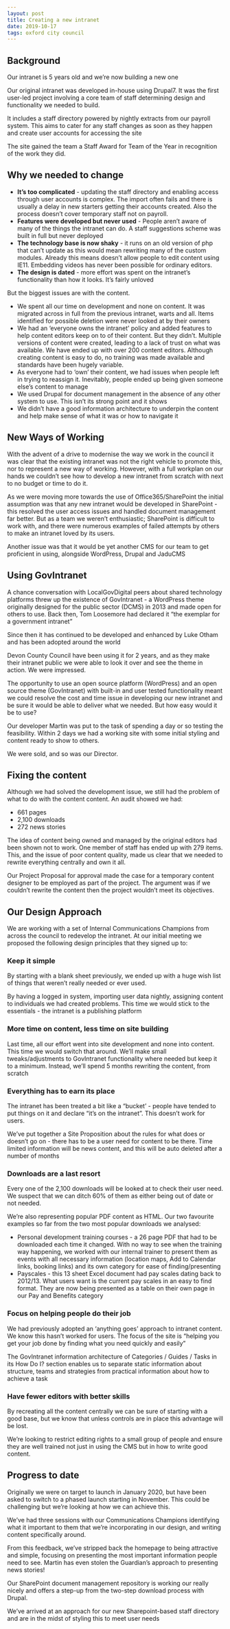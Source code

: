 ```yaml
---
layout: post
title: Creating a new intranet
date: 2019-10-17
tags: oxford city council
---
```


## Background
Our intranet is 5 years old and we’re now building a new one

Our original intranet was developed in-house using Drupal7. It was the first user-led project involving a core team of staff determining design and functionality we needed to build.

It includes a staff directory powered by nightly extracts from our payroll system. This aims to cater for any staff changes as soon as they happen and create user accounts for accessing the site

The site gained the team a Staff Award for Team of the Year in recognition of the work they did.

## Why we needed to change
- **It’s too complicated** - updating the staff directory and enabling access through user accounts is complex. The import often fails and there is usually a delay in new starters getting their accounts created. Also the process doesn’t cover temporary staff not on payroll.
- **Features were developed but never used** - People aren’t aware of many of the things the intranet can do. A staff suggestions scheme was built in full but never deployed
- **The technology base is now shaky** - it runs on an old version of php that can’t update as this would mean rewriting many of the custom modules. Already this means doesn’t allow people to edit content using IE11. Embedding videos has never been possible for ordinary editors.
- **The design is dated** - more effort was spent on the intranet’s functionality than how it looks. It’s fairly unloved
  
But the biggest issues are with the content.

- We spent all our time on development and none on content. It was migrated across in full from the previous intranet, warts and all. Items identified for possible deletion were never looked at by their owners
- We had an ‘everyone owns the intranet’ policy and added features to help content editors keep on to of their content. But they didn’t. Multiple versions of content were created, leading to a lack of trust on what was available. We have ended up with over 200 content editors. Although creating content is easy to do, no training was made available and standards have been hugely variable.
- As everyone had to ‘own’ their content, we had issues when people left in trying to reassign it. Inevitably, people ended up being given someone else’s content to manage
- We used Drupal for document management in the absence of any other system to use. This isn’t its strong point and it shows
- We didn’t have a good information architecture to underpin the content and help make sense of what it was or how to navigate it
  
## New Ways of Working
With the advent of a drive to modernise the way we work in the council it was clear that the existing intranet was not the right vehicle to promote this, nor to represent a new way of working. However, with a full workplan on our hands we couldn’t see how to develop a new intranet from scratch with next to no budget or time to do it.

As we were moving more towards the use of Office365/SharePoint the initial assumption was that any new intranet would be developed in SharePoint - this resolved the user access issues and handled document management far better. But as a team we weren’t enthusiastic; SharePoint is difficult to work with, and there were numerous examples of failed attempts by others to make an intranet loved by its users.

Another issue was that it would be yet another CMS for our team to get proficient in using, alongside WordPress, Drupal and JaduCMS

## Using GovIntranet
A chance conversation with LocalGovDigital peers about shared technology platforms threw up the existence of GovIntranet - a WordPress theme originally designed for the public sector (DCMS) in 2013 and made open for others to use. Back then, Tom Loosemore had declared it “the exemplar for a government intranet”

Since then it has continued to be developed and enhanced by Luke Otham and has been adopted around the world

Devon County Council have been using it for 2 years, and as they make their intranet public we were able to look it over and see the theme in action. We were impressed.

The opportunity to use an open source platform (WordPress) and an open source theme (GovIntranet) with built-in and user tested functionality meant we could resolve the cost and time issue in developing our new intranet and be sure it would be able to deliver what we needed. But how easy would it be to use?

Our developer Martin was put to the task of spending a day or so testing the feasibility. Within 2 days we had a working site with some initial styling and content ready to show to others.

We were sold, and so was our Director.

## Fixing the content
Although we had solved the development issue, we still had the problem of what to do with the content content. An audit showed we had:

- 661 pages
- 2,100 downloads
- 272 news stories

The idea of content being owned and managed by the original editors had been shown not to work. One member of staff has ended up with 279 items. This, and the issue of poor content quality, made us clear that we needed to rewrite everything centrally and own it all.

Our Project Proposal for approval made the case for a temporary content designer to be employed as part of the project. The argument was if we couldn’t rewrite the content then the project wouldn’t meet its objectives.

## Our Design Approach
We are working with a set of Internal Communications Champions from across the council to redevelop the intranet. At our initial meeting we proposed the following design principles that they signed up to:

### Keep it simple
By starting with a blank sheet previously, we ended up with a huge wish list of things that weren’t really needed or ever used.

By having a logged in system, importing user data nightly, assigning content to individuals we had created problems. This time we would stick to the essentials - the intranet is a publishing platform

### More time on content, less time on site building
Last time, all our effort went into site development and none into content. This time we would switch that around. We’ll make small tweaks/adjustments to GovIntranet functionality where needed but keep it to a minimum. Instead, we’ll spend 5 months rewriting the content, from scratch

### Everything has to earn its place
The intranet has been treated a bit like a “bucket’ - people have tended to put things on it and declare “it’s on the intranet”. This doesn’t work for users.

We’ve put together a Site Proposition about the rules for what does or doesn’t go on - there has to be a user need for content to be there. Time limited information will be news content, and this will be auto deleted after a number of months

### Downloads are a last resort
Every one of the 2,100 downloads will be looked at to check their user need. We suspect that we can ditch 60% of them as either being out of date or not needed.

We’re also representing popular PDF content as HTML. Our two favourite examples so far from the two most popular downloads we analysed:

- Personal development training courses - a 26 page PDF that had to be downloaded each time it changed. With no way to see when the training way happening, we worked with our internal trainer to present them as events with all necessary information (location maps, Add to Calendar links, booking links) and its own category for ease of finding/presenting
- Payscales - this 13 sheet Excel document had pay scales dating back to 2012/13. What users want is the current pay scales in an easy to find format. They are now being presented as a table on their own page in our Pay and Benefits category

### Focus on helping people do their job
We had previously adopted an ‘anything goes’ approach to intranet content. We know this hasn’t worked for users. The focus of the site is “helping you get your job done by finding what you need quickly and easily”

The GovIntranet information architecture of Categories / Guides / Tasks in its How Do I? section enables us to separate static information about structure, teams and strategies from practical information about how to achieve a task

### Have fewer editors with better skills
By recreating all the content centrally we can be sure of starting with a good base, but we know that unless controls are in place this advantage will be lost.

We’re looking to restrict editing rights to a small group of people and ensure they are well trained not just in using the CMS but in how to write good content.

## Progress to date


Originally we were on target to launch in January 2020, but have been asked to switch to a phased launch starting in November. This could be challenging but we’re looking at how we can achieve this.

We’ve had three sessions with our Communications Champions identifying what it important to them that we’re incorporating in our design, and writing content specifically around.

From this feedback, we’ve stripped back the homepage to being attractive and simple, focusing on presenting the most important information people need to see. Martin has even stolen the Guardian’s approach to presenting news stories!

Our SharePoint document management repository is working our really nicely and offers a step-up from the two-step download process with Drupal.

We’ve arrived at an approach for our new Sharepoint-based staff directory and are in the midst of styling this to meet user needs
